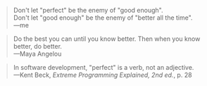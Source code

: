 > Don't let "perfect" be the enemy of "good enough".<br>
> Don't let "good enough" be the enemy of "better all the time".<br>
> —me

> Do the best you can until you know better. Then when you know better, do better.<br>
> —Maya Angelou

> In software development, "perfect" is a verb, not an adjective.<br>
> —Kent Beck, _Extreme Programming Explained, 2nd ed._, p. 28

